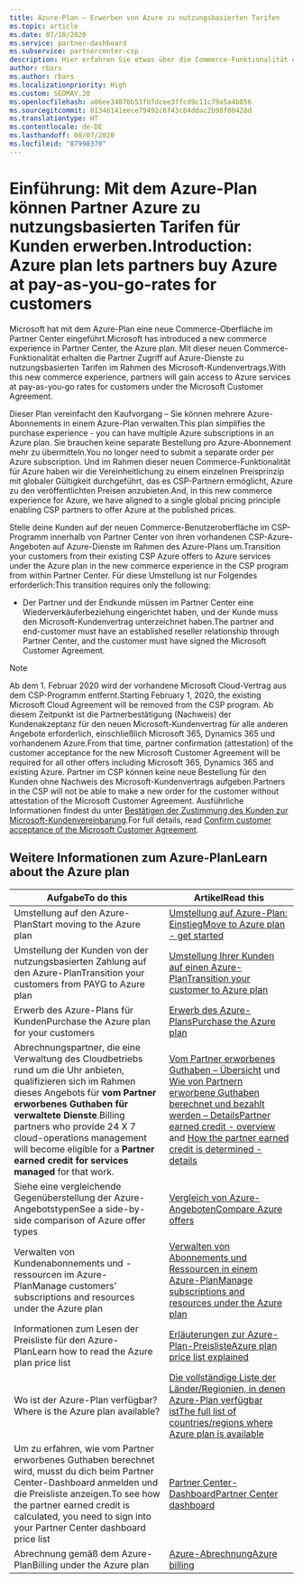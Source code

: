 ```yaml
---
title: Azure-Plan – Erwerben von Azure zu nutzungsbasierten Tarifen
ms.topic: article
ms.date: 07/10/2020
ms.service: partner-dashboard
ms.subservice: partnercenter-csp
description: Hier erfahren Sie etwas über die Commerce-Funktionalität des Azure-Plans zum Kauf von Azure-Diensten zu nutzungsbasierten Tarifen für Kunden. Informieren Sie sich auch über die neuen Sicherheitsanforderungen.
author: rbars
ms.author: rbars
ms.localizationpriority: High
ms.custom: SEOMAY.20
ms.openlocfilehash: a86ee34070b53fb7dcee3ffcd9c11c79a5a4b856
ms.sourcegitcommit: 81348141eece79492c6f43c84ddac2b98f80428d
ms.translationtype: HT
ms.contentlocale: de-DE
ms.lasthandoff: 08/07/2020
ms.locfileid: "87998370"
---
```

# <a name="introduction-azure-plan-lets-partners-buy-azure-at-pay-as-you-go-rates-for-customers"></a><span data-ttu-id="44aa4-104">Einführung: Mit dem Azure-Plan können Partner Azure zu nutzungsbasierten Tarifen für Kunden erwerben.</span><span class="sxs-lookup"><span data-stu-id="44aa4-104">Introduction: Azure plan lets partners buy Azure at pay-as-you-go-rates for customers</span></span>

<span data-ttu-id="44aa4-105">Microsoft hat mit dem Azure-Plan eine neue Commerce-Oberfläche im Partner Center eingeführt.</span><span class="sxs-lookup"><span data-stu-id="44aa4-105">Microsoft has introduced a new commerce experience in Partner Center, the Azure plan.</span></span>  <span data-ttu-id="44aa4-106">Mit dieser neuen Commerce-Funktionalität erhalten die Partner Zugriff auf Azure-Dienste zu nutzungsbasierten Tarifen im Rahmen des Microsoft-Kundenvertrags.</span><span class="sxs-lookup"><span data-stu-id="44aa4-106">With this new commerce experience, partners will gain access to Azure services at pay-as-you-go rates for customers under the Microsoft Customer Agreement.</span></span>

<span data-ttu-id="44aa4-107">Dieser Plan vereinfacht den Kaufvorgang – Sie können mehrere Azure-Abonnements in einem Azure-Plan verwalten.</span><span class="sxs-lookup"><span data-stu-id="44aa4-107">This plan simplifies the purchase experience - you can have multiple Azure subscriptions in an Azure plan.</span></span> <span data-ttu-id="44aa4-108">Sie brauchen keine separate Bestellung pro Azure-Abonnement mehr zu übermitteln.</span><span class="sxs-lookup"><span data-stu-id="44aa4-108">You no longer need to submit a separate order per Azure subscription.</span></span> <span data-ttu-id="44aa4-109">Und im Rahmen dieser neuen Commerce-Funktionalität für Azure haben wir die Vereinheitlichung zu einem einzelnen Preisprinzip mit globaler Gültigkeit durchgeführt, das es CSP-Partnern ermöglicht, Azure zu den veröffentlichten Preisen anzubieten.</span><span class="sxs-lookup"><span data-stu-id="44aa4-109">And, in this new commerce experience for Azure, we have aligned to a single global pricing principle enabling CSP partners to offer Azure at the published prices.</span></span>

<span data-ttu-id="44aa4-110">Stelle deine Kunden auf der neuen Commerce-Benutzeroberfläche im CSP-Programm innerhalb von Partner Center von ihren vorhandenen CSP-Azure-Angeboten auf Azure-Dienste im Rahmen des Azure-Plans um.</span><span class="sxs-lookup"><span data-stu-id="44aa4-110">Transition your customers from their existing CSP Azure offers to Azure services under the Azure plan in the new commerce experience in the CSP program from within Partner Center.</span></span> <span data-ttu-id="44aa4-111">Für diese Umstellung ist nur Folgendes erforderlich:</span><span class="sxs-lookup"><span data-stu-id="44aa4-111">This transition requires only the following:</span></span>

- <span data-ttu-id="44aa4-112">Der Partner und der Endkunde müssen im Partner Center eine Wiederverkäuferbeziehung eingerichtet haben, und der Kunde muss den Microsoft-Kundenvertrag unterzeichnet haben.</span><span class="sxs-lookup"><span data-stu-id="44aa4-112">The partner and end-customer must have an established reseller relationship through Partner Center, and the customer must have signed the Microsoft Customer Agreement.</span></span>

>[!Note]
><span data-ttu-id="44aa4-113">Ab dem 1. Februar 2020 wird der vorhandene Microsoft Cloud-Vertrag aus dem CSP-Programm entfernt.</span><span class="sxs-lookup"><span data-stu-id="44aa4-113">Starting February 1, 2020, the existing Microsoft Cloud Agreement will be removed from the CSP program.</span></span> <span data-ttu-id="44aa4-114">Ab diesem Zeitpunkt ist die Partnerbestätigung (Nachweis) der Kundenakzeptanz für den neuen Microsoft-Kundenvertrag für alle anderen Angebote erforderlich, einschließlich Microsoft 365, Dynamics 365 und vorhandenem Azure.</span><span class="sxs-lookup"><span data-stu-id="44aa4-114">From that time, partner confirmation (attestation) of the customer acceptance for the new Microsoft Customer Agreement will be required for all other offers including Microsoft 365, Dynamics 365 and existing Azure.</span></span> <span data-ttu-id="44aa4-115">Partner im CSP können keine neue Bestellung für den Kunden ohne Nachweis des Microsoft-Kundenvertrags aufgeben.</span><span class="sxs-lookup"><span data-stu-id="44aa4-115">Partners in the CSP will not be able to make a new order for the customer without attestation of the Microsoft Customer Agreement.</span></span> <span data-ttu-id="44aa4-116">Ausführliche Informationen findest du unter [Bestätigen der Zustimmung des Kunden zur Microsoft-Kundenvereinbarung](confirm-customer-agreement.md).</span><span class="sxs-lookup"><span data-stu-id="44aa4-116">For full details, read [Confirm customer acceptance of the Microsoft Customer Agreement](confirm-customer-agreement.md).</span></span>


## <a name="learn-about-the-azure-plan"></a><span data-ttu-id="44aa4-117">Weitere Informationen zum Azure-Plan</span><span class="sxs-lookup"><span data-stu-id="44aa4-117">Learn about the Azure plan</span></span>

|<span data-ttu-id="44aa4-118">**Aufgabe**</span><span class="sxs-lookup"><span data-stu-id="44aa4-118">**To do this**</span></span>   |<span data-ttu-id="44aa4-119">**Artikel**</span><span class="sxs-lookup"><span data-stu-id="44aa4-119">**Read this**</span></span>   |
|------------------|---------------------|
|<span data-ttu-id="44aa4-120">Umstellung auf den Azure-Plan</span><span class="sxs-lookup"><span data-stu-id="44aa4-120">Start moving to the Azure plan</span></span>|[<span data-ttu-id="44aa4-121">Umstellung auf Azure-Plan: Einstieg</span><span class="sxs-lookup"><span data-stu-id="44aa4-121">Move to Azure plan - get started</span></span>](azure-plan-get-started.md)
|<span data-ttu-id="44aa4-122">Umstellung der Kunden von der nutzungsbasierten Zahlung auf den Azure-Plan</span><span class="sxs-lookup"><span data-stu-id="44aa4-122">Transition your customers from PAYG to Azure plan</span></span>|[<span data-ttu-id="44aa4-123">Umstellung Ihrer Kunden auf einen Azure-Plan</span><span class="sxs-lookup"><span data-stu-id="44aa4-123">Transition your customer to Azure plan</span></span>](azure-plan-transition.md)|
|<span data-ttu-id="44aa4-124">Erwerb des Azure-Plans für Kunden</span><span class="sxs-lookup"><span data-stu-id="44aa4-124">Purchase the Azure plan for your customers</span></span>|[<span data-ttu-id="44aa4-125">Erwerb des Azure-Plans</span><span class="sxs-lookup"><span data-stu-id="44aa4-125">Purchase the Azure plan</span></span>](purchase-azure-plan.md)|
|<span data-ttu-id="44aa4-126">Abrechnungspartner, die eine Verwaltung des Cloudbetriebs rund um die Uhr anbieten, qualifizieren sich im Rahmen dieses Angebots für **vom Partner erworbenes Guthaben für verwaltete Dienste**.</span><span class="sxs-lookup"><span data-stu-id="44aa4-126">Billing partners who provide 24 X 7 cloud-operations management will become eligible for a **Partner earned credit for services managed** for that work.</span></span>|<span data-ttu-id="44aa4-127">[Vom Partner erworbenes Guthaben – Übersicht](partner-earned-credit.md) und [Wie von Partnern erworbene Guthaben berechnet und bezahlt werden – Details](partner-earned-credit-explanation.md)</span><span class="sxs-lookup"><span data-stu-id="44aa4-127">[Partner earned credit - overview](partner-earned-credit.md) and [How the partner earned credit is determined - details](partner-earned-credit-explanation.md)</span></span>|
|<span data-ttu-id="44aa4-128">Siehe eine vergleichende Gegenüberstellung der Azure-Angebotstypen</span><span class="sxs-lookup"><span data-stu-id="44aa4-128">See a side-by-side comparison of Azure offer types</span></span>|[<span data-ttu-id="44aa4-129">Vergleich von Azure-Angeboten</span><span class="sxs-lookup"><span data-stu-id="44aa4-129">Compare Azure offers</span></span>](compare-azure-offers.md)|
|<span data-ttu-id="44aa4-130">Verwalten von Kundenabonnements und -ressourcen im Azure-Plan</span><span class="sxs-lookup"><span data-stu-id="44aa4-130">Manage customers' subscriptions and resources under the Azure plan</span></span>|[<span data-ttu-id="44aa4-131">Verwalten von Abonnements und Ressourcen in einem Azure-Plan</span><span class="sxs-lookup"><span data-stu-id="44aa4-131">Manage subscriptions and resources under the Azure plan</span></span>](azure-plan-manage.md)|
|<span data-ttu-id="44aa4-132">Informationen zum Lesen der Preisliste für den Azure-Plan</span><span class="sxs-lookup"><span data-stu-id="44aa4-132">Learn how to read the Azure plan price list</span></span>   |[<span data-ttu-id="44aa4-133">Erläuterungen zur Azure-Plan-Preisliste</span><span class="sxs-lookup"><span data-stu-id="44aa4-133">Azure plan price list explained</span></span>](azure-plan-price-list.md)|
|<span data-ttu-id="44aa4-134">Wo ist der Azure-Plan verfügbar?</span><span class="sxs-lookup"><span data-stu-id="44aa4-134">Where is the Azure plan available?</span></span>|[<span data-ttu-id="44aa4-135">Die vollständige Liste der Länder/Regionien, in denen Azure-Plan verfügbar ist</span><span class="sxs-lookup"><span data-stu-id="44aa4-135">The full list of countries/regions where Azure plan is available</span></span>](https://query.prod.cms.rt.microsoft.com/cms/api/am/binary/RE3QN0x)
|<span data-ttu-id="44aa4-136">Um zu erfahren, wie vom Partner erworbenes Guthaben berechnet wird, musst du dich beim Partner Center-Dashboard anmelden und die Preisliste anzeigen.</span><span class="sxs-lookup"><span data-stu-id="44aa4-136">To see how the partner earned credit is calculated, you need to sign into your Partner Center dashboard price list</span></span>|[<span data-ttu-id="44aa4-137">Partner Center-Dashboard</span><span class="sxs-lookup"><span data-stu-id="44aa4-137">Partner Center dashboard</span></span>](https://partner.microsoft.com/dashboard/home)|
|<span data-ttu-id="44aa4-138">Abrechnung gemäß dem Azure-Plan</span><span class="sxs-lookup"><span data-stu-id="44aa4-138">Billing under the Azure plan</span></span>|[<span data-ttu-id="44aa4-139">Azure-Abrechnung</span><span class="sxs-lookup"><span data-stu-id="44aa4-139">Azure billing</span></span>](azure-plan-billing.md)|